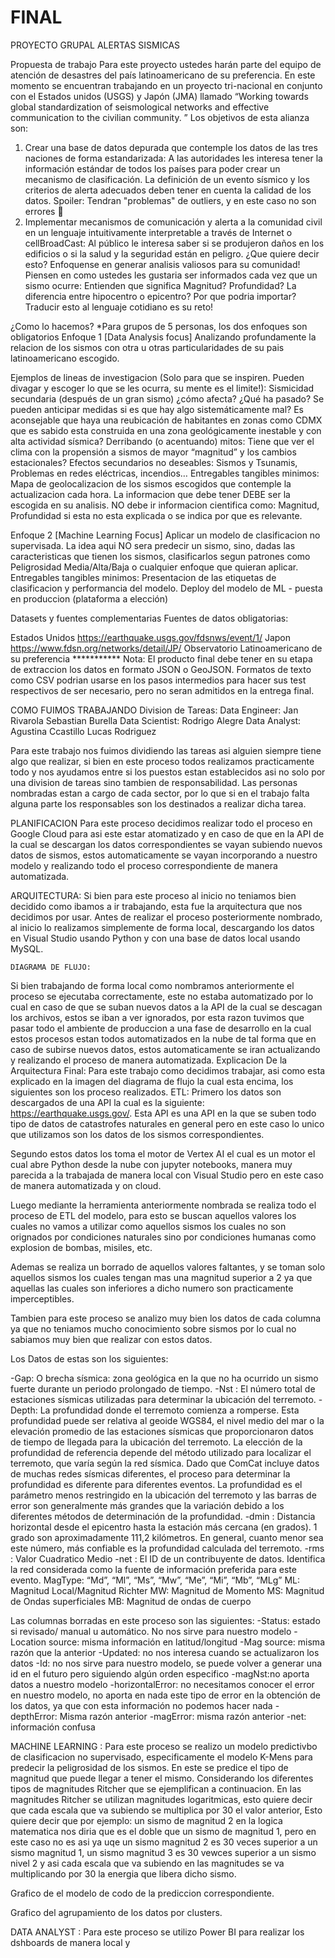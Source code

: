 # FINAL


PROYECTO GRUPAL ALERTAS SISMICAS

Propuesta de trabajo
Para este proyecto ustedes harán parte del equipo de atención de desastres del país latinoamericano de su preferencia. En este momento se encuentran trabajando en un proyecto tri-nacional en conjunto con el Estados unidos (USGS) y Japón (JMA) llamado “Working towards global standardization of seismological networks and effective communication to the civilian community. ”
Los objetivos de esta alianza son:
1. Crear una base de datos depurada que contemple los datos de las tres naciones de forma estandarizada:
A las autoridades les interesa tener la información estándar de todos los países para poder crear un mecanismo de clasificación. La definición de un evento sísmico y los criterios de alerta adecuados deben tener en cuenta la calidad de los datos.
Spoiler: Tendran "problemas" de outliers, y en este caso no son errores 👀
2. Implementar mecanismos de comunicación y alerta a la comunidad civil en un lenguaje intuitivamente interpretable a través de Internet o cellBroadCast:
Al público le interesa saber si se produjeron daños en los edificios o si la salud y la seguridad están en peligro.
¿Que quiere decir esto? Enfoquense en generar analisis valiosos para su comunidad! Piensen en como ustedes les gustaria ser informados cada vez que un sismo ocurre: Entienden que significa Magnitud? Profundidad? La diferencia entre hipocentro o epicentro? Por que podria importar? Traducir esto al lenguaje cotidiano es su reto!

¿Como lo hacemos?
*Para grupos de 5 personas, los dos enfoques son obligatorios
Enfoque 1 [Data Analysis focus]
Analizando profundamente la relacion de los sismos con otra u otras particularidades de su pais latinoamericano escogido.

Ejemplos de lineas de investigacion (Solo para que se inspiren. Pueden divagar y escoger lo que se les ocurra, su mente es el limite!):
Sismicidad secundaria (después de un gran sismo) ¿cómo afecta? ¿Qué ha pasado? Se pueden anticipar medidas si es que hay algo sistemáticamente mal?
Es aconsejable que haya una reubicación de habitantes en zonas como CDMX que es sabido esta construida en una zona geológicamente inestable y con alta actividad sísmica?
Derribando (o acentuando) mitos: Tiene que ver el clima con la propensión a sismos de mayor “magnitud” y los cambios estacionales?
Efectos secundarios no deseables: Sismos y Tsunamis, Problemas en redes eléctricas, incendios…
Entregables tangibles minimos: Mapa de geolocalizacion de los sismos escogidos que contemple la actualizacion cada hora. La informacion que debe tener DEBE ser la escogida en su analisis. NO debe ir informacion cientifica como: Magnitud, Profundidad si esta no esta explicada o se indica por que es relevante.

Enfoque 2 [Machine Learning Focus]
Aplicar un modelo de clasificacion no supervisada. La idea aqui NO sera predecir un sismo, sino, dadas las caracteristicas que tienen los sismos, clasificarlos segun patrones como Peligrosidad Media/Alta/Baja o cualquier enfoque que quieran aplicar.
Entregables tangibles minimos: Presentacion de las etiquetas de clasificacion y performancia del modelo.
Deploy del modelo de ML - puesta en produccion (plataforma a elección)

Datasets y fuentes complementarias
Fuentes de datos obligatorias:

Estados Unidos https://earthquake.usgs.gov/fdsnws/event/1/
Japon https://www.fdsn.org/networks/detail/JP/
Observatorio Latinoamericano de su preferencia ***********
Nota: El producto final debe tener en su etapa de extraccion los datos en formato JSON o GeoJSON. Formatos de texto como CSV podrian usarse en los pasos intermedios para hacer sus test respectivos de ser necesario, pero no seran admitidos en la entrega final.

COMO FUIMOS TRABAJANDO
Division de Tareas:
Data Engineer: 
Jan  Rivarola
Sebastian Burella
Data Scientist:
Rodrigo Alegre
Data Analyst:
Agustina Ccastillo
Lucas Rodriguez

Para este trabajo nos fuimos dividiendo las tareas asi alguien siempre tiene algo que realizar, si bien en este proceso todos realizamos practicamente todo y nos ayudamos entre si los puestos estan establecidos asi no solo por una division de tareas sino tambien de responsabilidad. Las personas nombradas estan a cargo de cada sector, por lo que si en el trabajo falta alguna parte los responsables son los destinados a realizar dicha tarea. 

PLANIFICACION
Para este proceso decidimos realizar todo el proceso en Google Cloud para asi este estar atomatizado y en caso de que en la API de la cual se descargan los datos correspondientes se vayan subiendo nuevos datos de sismos, estos automaticamente se vayan incorporando a nuestro modelo y realizando todo el proceso correspondiente de manera automatizada. 

ARQUITECTURA:
Si bien para este proceso al inicio no teniamos bien decidido como ibamos a ir trabajando, esta fue la arquitectura que nos decidimos por usar. Antes de realizar el proceso posteriormente nombrado, al inicio lo realizamos simplemente de forma local, descargando los datos en Visual Studio usando Python y con una base de datos local usando MySQL. 

	DIAGRAMA DE FLUJO:

Si bien trabajando de forma local como nombramos anteriormente el proceso se ejecutaba correctamente, este no estaba automatizado por lo cual en caso de que se suban nuevos datos a la API de la cual se descagan los archivos, estos se iban a ver ignorados, por esta razon tuvimos que pasar todo el ambiente de produccion a una fase de desarrollo en la cual estos procesos estan todos automatizados en la nube de tal forma que en caso de subirse nuevos datos, estos automaticamente se iran actualizando y realizando el proceso de manera automatizada. 
Explicacion De la Arquitectura Final:
Para este trabajo como decidimos trabajar, asi como esta explicado en la imagen del diagrama de flujo la cual esta encima, los siguientes son los proceso realizados. 
ETL:
Primero los datos son descargados de una API la cual es la siguiente: https://earthquake.usgs.gov/. Esta API es una API en la que se suben todo tipo de datos de catastrofes naturales en general pero en este caso lo unico que utilizamos son los datos de los sismos correspondientes. 

Segundo estos datos los toma el motor de Vertex AI el cual es un motor el cual abre Python desde la nube con jupyter notebooks, manera muy parecida a la trabajada de manera local con Visual Studio pero en este caso de manera automatizada y on cloud. 

Luego mediante la herramienta anteriormente nombrada se realiza todo el proceso de ETL del modelo, para esto se buscan aquellos valores los cuales no vamos a utilizar como aquellos sismos los cuales no son orignados por condiciones naturales sino por condiciones humanas como explosion de bombas, misiles, etc. 

Ademas se realiza un borrado de aquellos valores faltantes, y se toman solo aquellos sismos los cuales tengan mas una magnitud superior a 2 ya que aquellas las cuales son inferiores a dicho numero son practicamente imperceptibles. 

Tambien para este proceso se analizo muy bien los datos de cada columna ya que no teniamos mucho conocimiento sobre sismos por lo cual no sabiamos muy bien que realizar con estos datos. 

Los Datos de estas son los siguientes: 

-Gap: O brecha sísmica: zona geológica en la que no ha ocurrido un sismo fuerte durante un periodo prolongado de tiempo.
-Nst : El número total de estaciones sísmicas utilizadas para determinar la ubicación del terremoto.
-Depth: La profundidad donde el terremoto comienza a romperse. Esta profundidad puede ser relativa al geoide WGS84, el nivel medio del mar o la elevación promedio de las estaciones sísmicas que proporcionaron datos de tiempo de llegada para la ubicación del terremoto. La elección de la profundidad de referencia depende del método utilizado para localizar el terremoto, que varía según la red sísmica. Dado que ComCat incluye datos de muchas redes sísmicas diferentes, el proceso para determinar la profundidad es diferente para diferentes eventos. La profundidad es el parámetro menos restringido en la ubicación del terremoto y las barras de error son generalmente más grandes que la variación debido a los diferentes métodos de determinación de la profundidad.
-dmin : Distancia horizontal desde el epicentro hasta la estación más cercana (en grados). 1 grado son aproximadamente 111,2 kilómetros. En general, cuanto menor sea este número, más confiable es la profundidad calculada del terremoto.
-rms : Valor Cuadratico Medio
-net : El ID de un contribuyente de datos. Identifica la red considerada como la fuente de información preferida para este evento.
MagType: “Md”, “Ml”, “Ms”, “Mw”, “Me”, “Mi”, “Mb”, “MLg”
ML: Magnitud Local/Magnitud Richter
MW: Magnitud de Momento
MS: Magnitud de Ondas superficiales
MB: Magnitud de ondas de cuerpo

Las columnas borradas en este proceso son las siguientes:
-Status: estado si revisado/ manual u automático. No nos sirve para nuestro modelo
-Location source: misma información en latitud/longitud
-Mag source: misma razón que la anterior
-Updated: no nos interesa cuando se actualizaron los datos
-Id: no nos sirve para nuestro modelo, se puede volver a generar una id en el futuro pero siguiendo algún orden especifico
-magNst:no aporta datos a nuestro modelo
-horizontalError: no necesitamos conocer el error en nuestro modelo, no aporta en nada este tipo de error en la obtención de los datos, ya que con esta información no podemos hacer nada
-depthError: Misma razón anterior
-magError: misma razón anterior
-net: información confusa

MACHINE LEARNING : 
Para este proceso se realizo un modelo predictivbo de clasificacion no supervisado, especificamente el modelo K-Mens para predecir la peligrosidad de los sismos. En este se predice el tipo de magnitud que puede llegar a tener el mismo. Considerando los diferentes tipos de magnitudes Ritcher que se ejemplifican a continuacion. En las magnitudes Ritcher se utilizan magnitudes logaritmicas, esto quiere decir que cada escala que va subiendo se multiplica por 30 el valor anterior, Esto quiere decir que por ejemplo: un sismo de magnitud 2 en la logica matematica nos diria que es el doble que un sismo de magnitud 1, pero en este caso no es asi ya uqe un sismo magnitud 2 es 30 veces superior a un sismo magnitud 1, un sismo magnitud 3 es 30 vewces superior a un sismo nivel 2 y asi cada escala que va subiendo en las magnitudes se va multiplicando por 30 la energia que libera dicho sismo. 






Grafico de el modelo de codo de la prediccion correspondiente.


Grafico del agrupamiento de los datos por clusters. 


DATA ANALYST :
Para este proceso se utilizo Power BI para realizar los dshboards de manera local y 
